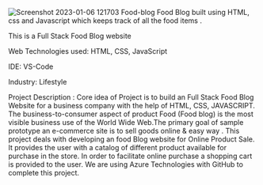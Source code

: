 ![Screenshot 2023-01-06 121703](https://user-images.githubusercontent.com/104456981/210945984-d1291584-047b-4b38-a61a-c11bb4761d65.jpg)
Food-blog
Food Blog built using HTML, css and Javascript which keeps track of all the food items . 

This is a Full Stack Food Blog website

Web Technologies used: HTML, CSS, JavaScript

IDE: VS-Code

Industry: Lifestyle




Project Description : Core idea of Project is to build an Full Stack Food Blog Website for a business company with the help of HTML, CSS, JAVASCRIPT. The business-to-consumer aspect of product Food (Food blog) is the most visible business use of the World Wide Web.The primary goal of sample prototype an e-commerce site is to sell goods online & easy way . This project deals with developing an food Blog website for Online Product Sale. It provides the user with a catalog of different product available for purchase in the store. In order to facilitate online purchase a shopping cart is provided to the user. We are using Azure Technologies with GitHub to complete this project.

